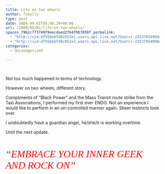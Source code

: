 ```yaml
---
title: Life on two wheels
author: fskelly
type: post
date: 2009-09-01T05:48:20+00:00
url: /2009/09/01/life-on-two-wheels/
spaces_7962c77374979eecdaed2f64f067650f_permalink:
  - "http://cid-df55bebfd8c052e1.users.api.live.net/Users(-2353765499046702367)/Blogs('DF55BEBFD8C052E1!116')/Entries('DF55BEBFD8C052E1!2236')?authkey=22Fzl6To93U%24"
  - "http://cid-df55bebfd8c052e1.users.api.live.net/Users(-2353765499046702367)/Blogs('DF55BEBFD8C052E1!116')/Entries('DF55BEBFD8C052E1!2236')?authkey=22Fzl6To93U%24"
categories:
  - Uncategorized

---
```

<div id="msgcns!DF55BEBFD8C052E1!2236" class="bvMsg">
  <blockquote>
  </blockquote>
  
  <p>
     
  </p>
  
  <p>
    Not too much happened in terms of technology.
  </p>
  
  <p>
    However on two wheels, different story.
  </p>
  
  <p>
    Compliments of “Black Power” and the Mass Transit route strike from the Taxi Associations, I performed my first ever ENDO. Not an experience I would like to perform in an un-controlled manner again. Sheer instincts took over.
  </p>
  
  <p>
    I undoubtedly have a guardian angel, he/she/it is working overtime.
  </p>
  
  <p>
    Until the next update.
  </p>
  
  <p>
     
  </p>
  
  <p>
    <font color="#ff0000" size="6" face="Broadway"><em>“EMBRACE YOUR INNER GEEK AND ROCK ON”</em></font>
  </p></p>
</div>